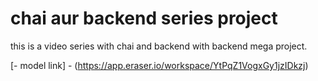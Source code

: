 # chai aur backend series project

this is a video series with chai and backend with backend mega project.


[- model link] - (https://app.eraser.io/workspace/YtPqZ1VogxGy1jzIDkzj)
